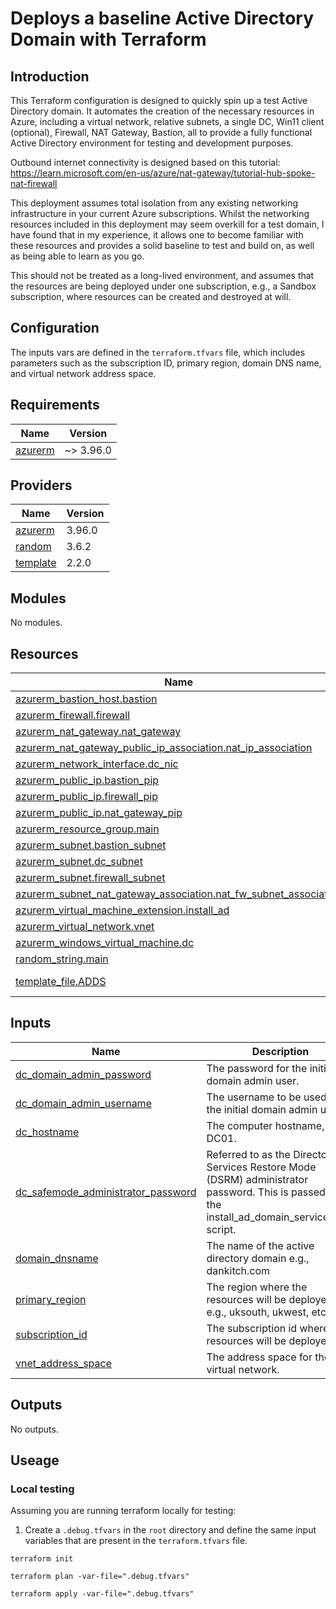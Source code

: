 <!-- BEGIN_TF_DOCS -->
# Deploys a baseline Active Directory Domain with Terraform

## Introduction

This Terraform configuration is designed to quickly spin up a test Active Directory domain. It automates the creation of the necessary resources in Azure, including a virtual network, relative subnets, a single DC, Win11 client (optional), Firewall, NAT Gateway, Bastion, all to provide a fully functional Active Directory environment for testing and development purposes.

Outbound internet connectivity is designed based on this tutorial:
https://learn.microsoft.com/en-us/azure/nat-gateway/tutorial-hub-spoke-nat-firewall

This deployment assumes total isolation from any existing networking infrastructure in your current Azure subscriptions. Whilst the networking resources included in this deployment may seem overkill for a test domain, I have found that in my experience, it allows one to become familiar with these resources and provides a solid baseline to test and build on, as well as being able to learn as you go. 

This should not be treated as a long-lived environment, and assumes that the resources are being deployed under one subscription, e.g., a Sandbox subscription, where resources can be created and destroyed at will. 

## Configuration

The inputs vars are defined in the `terraform.tfvars` file, which includes parameters such as the subscription ID, primary region, domain DNS name, and virtual network address space.
## Requirements

| Name | Version |
|------|---------|
| <a name="requirement_azurerm"></a> [azurerm](#requirement\_azurerm) | ~> 3.96.0 |

## Providers

| Name | Version |
|------|---------|
| <a name="provider_azurerm"></a> [azurerm](#provider\_azurerm) | 3.96.0 |
| <a name="provider_random"></a> [random](#provider\_random) | 3.6.2 |
| <a name="provider_template"></a> [template](#provider\_template) | 2.2.0 |

## Modules

No modules.

## Resources

| Name | Type |
|------|------|
| [azurerm_bastion_host.bastion](https://registry.terraform.io/providers/hashicorp/azurerm/latest/docs/resources/bastion_host) | resource |
| [azurerm_firewall.firewall](https://registry.terraform.io/providers/hashicorp/azurerm/latest/docs/resources/firewall) | resource |
| [azurerm_nat_gateway.nat_gateway](https://registry.terraform.io/providers/hashicorp/azurerm/latest/docs/resources/nat_gateway) | resource |
| [azurerm_nat_gateway_public_ip_association.nat_ip_association](https://registry.terraform.io/providers/hashicorp/azurerm/latest/docs/resources/nat_gateway_public_ip_association) | resource |
| [azurerm_network_interface.dc_nic](https://registry.terraform.io/providers/hashicorp/azurerm/latest/docs/resources/network_interface) | resource |
| [azurerm_public_ip.bastion_pip](https://registry.terraform.io/providers/hashicorp/azurerm/latest/docs/resources/public_ip) | resource |
| [azurerm_public_ip.firewall_pip](https://registry.terraform.io/providers/hashicorp/azurerm/latest/docs/resources/public_ip) | resource |
| [azurerm_public_ip.nat_gateway_pip](https://registry.terraform.io/providers/hashicorp/azurerm/latest/docs/resources/public_ip) | resource |
| [azurerm_resource_group.main](https://registry.terraform.io/providers/hashicorp/azurerm/latest/docs/resources/resource_group) | resource |
| [azurerm_subnet.bastion_subnet](https://registry.terraform.io/providers/hashicorp/azurerm/latest/docs/resources/subnet) | resource |
| [azurerm_subnet.dc_subnet](https://registry.terraform.io/providers/hashicorp/azurerm/latest/docs/resources/subnet) | resource |
| [azurerm_subnet.firewall_subnet](https://registry.terraform.io/providers/hashicorp/azurerm/latest/docs/resources/subnet) | resource |
| [azurerm_subnet_nat_gateway_association.nat_fw_subnet_association](https://registry.terraform.io/providers/hashicorp/azurerm/latest/docs/resources/subnet_nat_gateway_association) | resource |
| [azurerm_virtual_machine_extension.install_ad](https://registry.terraform.io/providers/hashicorp/azurerm/latest/docs/resources/virtual_machine_extension) | resource |
| [azurerm_virtual_network.vnet](https://registry.terraform.io/providers/hashicorp/azurerm/latest/docs/resources/virtual_network) | resource |
| [azurerm_windows_virtual_machine.dc](https://registry.terraform.io/providers/hashicorp/azurerm/latest/docs/resources/windows_virtual_machine) | resource |
| [random_string.main](https://registry.terraform.io/providers/hashicorp/random/latest/docs/resources/string) | resource |
| [template_file.ADDS](https://registry.terraform.io/providers/hashicorp/template/latest/docs/data-sources/file) | data source |

## Inputs

| Name | Description | Type | Default | Required |
|------|-------------|------|---------|:--------:|
| <a name="input_dc_domain_admin_password"></a> [dc\_domain\_admin\_password](#input\_dc\_domain\_admin\_password) | The password for the initial domain admin user. | `string` | n/a | yes |
| <a name="input_dc_domain_admin_username"></a> [dc\_domain\_admin\_username](#input\_dc\_domain\_admin\_username) | The username to be used as the initial domain admin user. | `string` | n/a | yes |
| <a name="input_dc_hostname"></a> [dc\_hostname](#input\_dc\_hostname) | The computer hostname, e.g., DC01. | `string` | n/a | yes |
| <a name="input_dc_safemode_administrator_password"></a> [dc\_safemode\_administrator\_password](#input\_dc\_safemode\_administrator\_password) | Referred to as the Directory Services Restore Mode (DSRM) administrator password. This is passed to the install\_ad\_domain\_services.ps1 script. | `string` | n/a | yes |
| <a name="input_domain_dnsname"></a> [domain\_dnsname](#input\_domain\_dnsname) | The name of the active directory domain e.g., dankitch.com | `string` | n/a | yes |
| <a name="input_primary_region"></a> [primary\_region](#input\_primary\_region) | The region where the resources will be deployed e.g., uksouth, ukwest, etc. | `string` | n/a | yes |
| <a name="input_subscription_id"></a> [subscription\_id](#input\_subscription\_id) | The subscription id where the resources will be deployed. | `string` | n/a | yes |
| <a name="input_vnet_address_space"></a> [vnet\_address\_space](#input\_vnet\_address\_space) | The address space for the virtual network. | `string` | n/a | yes |

## Outputs

No outputs.

## Useage

### Local testing ###

Assuming you are running terraform locally for testing:

1. Create a `.debug.tfvars` in the `root` directory and define the same input variables that are present in the `terraform.tfvars` file. 

`terraform init`

`terraform plan -var-file=".debug.tfvars"`

`terraform apply -var-file=".debug.tfvars"`

<!-- END_TF_DOCS -->
